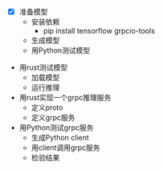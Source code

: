 * [x] 准备模型
  * 安装依赖
    * pip install tensorflow grpcio-tools
  * 生成模型
  * 用Python测试模型
* 用rust测试模型
  * 加载模型
  * 运行推理
* 用rust实现一个grpc推理服务
  * 定义proto
  * 定义grpc服务
* 用Python测试grpc服务
  * 生成Python client
  * 用client调用grpc服务
  * 检验结果
